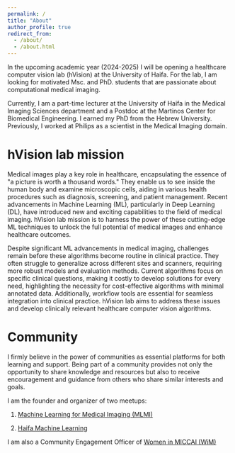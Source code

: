```yaml
---
permalink: /
title: "About"
author_profile: true
redirect_from: 
  - /about/
  - /about.html
---
```


In the upcoming academic year (2024-2025) I will be opening a healthcare computer vision lab (hVision) at the University of Haifa. For the lab, I am looking for motivated Msc. and PhD. students that are passionate about computational medical imaging.

Currently, I am a part-time lecturer at the University of Haifa in the Medical Imaging Sciences department and a Postdoc at the Martinos Center for Biomedical Engineering. I earned my PhD from the Hebrew University. Previously, I worked at Philips as a scientist in the Medical Imaging domain.


hVision lab mission
======
Medical images play a key role in healthcare, encapsulating the essence of "a picture is worth a thousand words." They enable us to see inside the human body and examine microscopic cells, aiding in various health procedures such as diagnosis, screening, and patient management. Recent advancements in Machine Learning (ML), particularly in Deep Learning (DL), have introduced new and exciting capabilities to the field of medical imaging. hVision lab mission is to harness the power of these cutting-edge ML techniques to unlock the full potential of medical images and enhance healthcare outcomes.

Despite significant ML advancements in medical imaging, challenges remain before these algorithms become routine in clinical practice. They often struggle to generalize across different sites and scanners, requiring more robust models and evaluation methods. Current algorithms focus on specific clinical questions, making it costly to develop solutions for every need, highlighting the necessity for cost-effective algorithms with minimal annotated data. Additionally, workflow tools are essential for seamless integration into clinical practice. hVision lab aims to address these issues and develop clinically relevant healthcare computer vision algorithms. 



Community
======
I firmly believe in the power of communities as essential platforms for both learning and support. Being part of a community provides not only the opportunity to share knowledge and resources but also to receive encouragement and guidance from others who share similar interests and goals. 

I am the founder and organizer of two meetups:

1. [Machine Learning for Medical Imaging (MLMI)](https://www.meetup.com/machine-learning-for-medical-imaging-israel/)

2. [Haifa Machine Learning](https://www.meetup.com/Haifa-Machine-Learning-Reading-Group/)

I am also a Community Engagement Officer of [Women in MICCAI (WiM)](https://miccai.org/index.php/about-miccai/women-in-miccai/)
